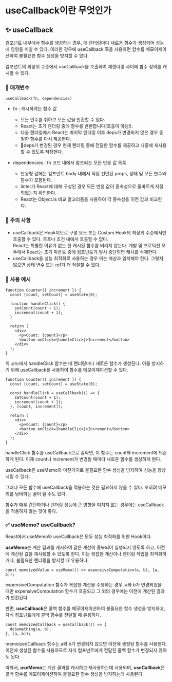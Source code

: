 # useCallback이란 무엇인가

## ✨ useCallback

컴포넌트 내부에서 함수를 생성하는 경우, 매 렌더링마다 새로운 함수가 생성되어 성능에 영향을 미칠 수 있다. 이러한 경우에 useCallback 훅을 사용하면 함수를 메모이제이션하여 불필요한 함수 생성을 방지할 수 있다.

컴포넌트의 최상위 수준에서 useCallback을 호출하여 재렌더링 사이에 함수 정의를 캐시할 수 있다.

### 📌 매개변수

```
useCallback(fn, dependencies)
```

- fn : 캐시하려는 함수 값

  - 모든 인수를 취하고 모든 값을 반환할 수 있다.
  - React는 초기 렌더링 중에 함수를 반환합니다(호출이 아님!).
  - 다음 렌더링에서 React는 마지막 렌더링 이후 deps가 변경되지 않은 경우 동일한 함수를 다시 제공한다.
  - deps가 변경된 경우 현재 렌더링 중에 전달한 함수를 제공하고 나중에 재사용할 수 있도록 저장한다.

- dependencies : fn 코드 내에서 참조되는 모든 반응 값 목록
  - 반응형 값에는 컴포넌트 body 내에서 직접 선언된 props, 상태 및 모든 변수와 함수가 포함된다.
  - linter가 React에 대해 구성된 경우 모든 반응 값이 종속성으로 올바르게 지정되었는지 확인한다.
  - React는 Object.is 비교 알고리즘을 사용하여 각 종속성을 이전 값과 비교한다.

### 📌 주의 사항

- useCallback은 Hook이므로 구성 요소 또는 Custom Hook의 최상위 수준에서만 호출할 수 있다. 루프나 조건 내에서 호출할 수 없다.   
  React는 특별한 이유가 없는 한 캐시된 함수를 버리지 않는다. 개발 및 프로덕션 모두에서 React는 초기 마운트 중에 컴포넌트가 일시 중단되면 캐시를 삭제한다.
- useCallback을 성능 최적화로 사용하는 경우 이는 예상과 일치해야 한다. 그렇지 않으면 상태 변수 또는 ref가 더 적절할 수 있다.

### 📌 사용 예시

```
function Counter({ increment }) {
  const [count, setCount] = useState(0);

  function handleClick() {
    setCount(count + 1);
    increment(count + 1);
  }

  return (
    <div>
      <p>Count: {count}</p>
      <button onClick={handleClick}>Increment</button>
    </div>
  );
}
```

위 코드에서 handleClick 함수는 매 렌더링마다 새로운 함수가 생성된다. 이를 방지하기 위해 useCallback을 사용하여 함수를 메모이제이션할 수 있다.

```
function Counter({ increment }) {
  const [count, setCount] = useState(0);

  const handleClick = useCallback(() => {
    setCount(count + 1);
    increment(count + 1);
  }, [count, increment]);

  return (
    <div>
      <p>Count: {count}</p>
      <button onClick={handleClick}>Increment</button>
    </div>
  );
}
```

handleClick 함수를 useCallback으로 감싸면, 이 함수는 count와 increment에 의존하게 된다. 이제 count나 increment가 변경될 때마다 새로운 함수를 생성하게 된다.

useCallback은 useMemo와 마찬가지로 불필요한 함수 생성을 방지하여 성능을 향상시킬 수 있다.

그러나 모든 함수에 useCallback을 적용하는 것은 필요하지 않을 수 있다. 오히려 메모리를 낭비하는 꼴이 될 수도 있다.

함수가 매우 간단하거나 렌더링 성능에 큰 영향을 미치지 않는 경우에는 useCallback을 적용하지 않는 것이 좋다.

### ✅ useMemo? useCallback?

React에서 useMemo와 useCallback은 모두 성능 최적화를 위한 Hook이다.

**useMemo**는 계산 결과를 캐시하여 같은 계산이 중복되어 실행되지 않도록 하고, 이전에 계산된 값을 재사용할 수 있도록 한다. 이는 복잡한 계산이나 렌더링 작업을 최적화하거나, 불필요한 렌더링을 방지할 때 유용하다.

```
const memoizedValue = useMemo(() => expensiveComputation(a, b), [a, b]);​
```

expensiveComputation 함수가 복잡한 계산을 수행하는 경우, a와 b가 변경되었을 때만 expensiveComputation 함수가 호출되고 그 외의 경우에는 이전에 계산된 결과가 반환된다.

반면, **useCallback**은 콜백 함수를 메모이제이션하여 불필요한 함수 생성을 방지하고, 자식 컴포넌트에게 콜백 함수를 전달할 때 유용하다.

```
const memoizedCallback = useCallback(() => {
  doSomething(a, b);
}, [a, b]);
```

memoizedCallback 함수는 a와 b가 변경되지 않으면 이전에 생성된 함수를 사용한다. 이전에 생성된 함수를 사용하므로 자식 컴포넌트에게 전달된 콜백 함수가 변경되지 않아도 된다.

따라서, **useMemo**는 계산 결과를 캐시하고 재사용하는데 사용되며, **useCallback**은 콜백 함수를 메모이제이션하여 불필요한 함수 생성을 방지하는데 사용된다.
